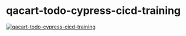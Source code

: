# qacart-todo-cypress-cicd-training

[![qacart-todo-cypress-cicd-training](https://img.shields.io/endpoint?url=https://dashboard.cypress.io/badge/detailed/hpxtij/master&style=flat&logo=cypress)](https://dashboard.cypress.io/projects/hpxtij/runs)
